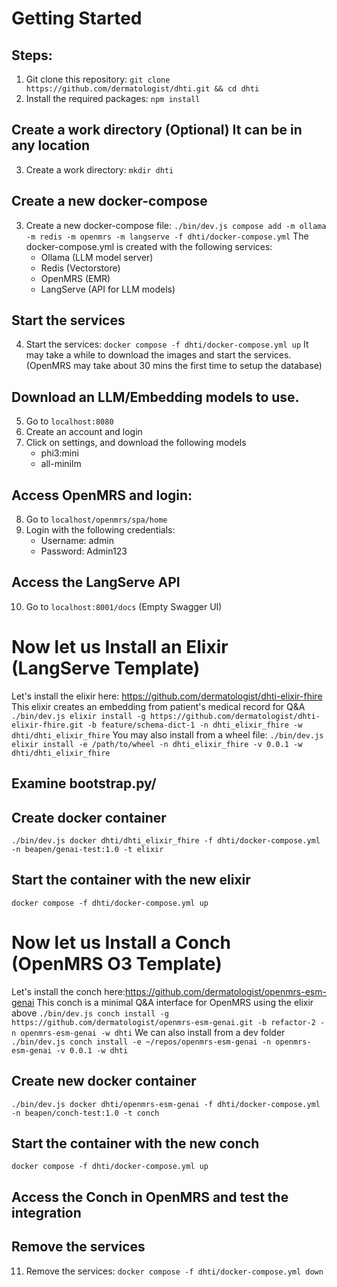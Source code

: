 
# Getting Started

## Steps:

1. Git clone this repository: `git clone https://github.com/dermatologist/dhti.git && cd dhti`
2. Install the required packages: `npm install`

## Create a work directory (Optional) It can be in any location
3. Create a work directory: `mkdir dhti`

## Create a new docker-compose
3. Create a new docker-compose file: `./bin/dev.js compose add -m ollama -m redis -m openmrs -m langserve -f dhti/docker-compose.yml`
The docker-compose.yml is created with the following services:
    - Ollama (LLM model server)
    - Redis (Vectorstore)
    - OpenMRS (EMR)
    - LangServe (API for LLM models)

## Start the services
4. Start the services: `docker compose -f dhti/docker-compose.yml up`
It may take a while to download the images and start the services. (OpenMRS may take about 30 mins the first time to setup the database)

## Download an LLM/Embedding models to use.
5. Go to `localhost:8080`
6. Create an account and login
7. Click on settings, and download the following models
    - phi3:mini
    - all-minilm

## Access OpenMRS and login:
8. Go to `localhost/openmrs/spa/home`
9. Login with the following credentials:
    - Username: admin
    - Password: Admin123

## Access the LangServe API
10. Go to `localhost:8001/docs` (Empty Swagger UI)

# Now let us Install an Elixir (LangServe Template)

Let's install the elixir here: https://github.com/dermatologist/dhti-elixir-fhire
This elixir creates an embedding from patient's medical record for Q&A
`./bin/dev.js elixir install -g https://github.com/dermatologist/dhti-elixir-fhire.git -b feature/schema-dict-1 -n dhti_elixir_fhire -w dhti/dhti_elixir_fhire`
You may also install from a wheel file: `./bin/dev.js elixir install -e /path/to/wheel -n dhti_elixir_fhire -v 0.0.1 -w dhti/dhti_elixir_fhire`

## Examine bootstrap.py/

## Create docker container
`./bin/dev.js docker dhti/dhti_elixir_fhire -f dhti/docker-compose.yml -n beapen/genai-test:1.0 -t elixir`

## Start the container with the new elixir
`docker compose -f dhti/docker-compose.yml up`

# Now let us Install a Conch (OpenMRS O3 Template)
Let's install the conch here:https://github.com/dermatologist/openmrs-esm-genai
This conch is a minimal Q&A interface for OpenMRS using the elixir above
`./bin/dev.js conch install -g https://github.com/dermatologist/openmrs-esm-genai.git -b refactor-2 -n openmrs-esm-genai -w dhti`
We can also install from a dev folder
`./bin/dev.js conch install -e ~/repos/openmrs-esm-genai -n openmrs-esm-genai -v 0.0.1 -w dhti`

## Create new docker container
`./bin/dev.js docker dhti/openmrs-esm-genai -f dhti/docker-compose.yml -n beapen/conch-test:1.0 -t conch`

## Start the container with the new conch
`docker compose -f dhti/docker-compose.yml up`

## Access the Conch in OpenMRS and test the integration

## Remove the services
11. Remove the services: `docker compose -f dhti/docker-compose.yml down`


